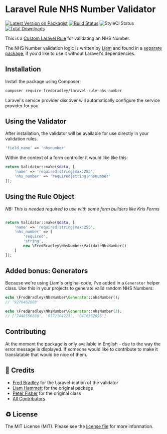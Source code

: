 # Laravel Rule NHS Number Validator

[![Latest Version on Packagist](https://img.shields.io/packagist/v/fredbradley/laravel-rule-nhs-number.svg?style=flat-square)](https://packagist.org/packages/fredbradley/laravel-rule-nhs-number)
[![Build Status](https://img.shields.io/travis/fredbradley/laravel-rule-nhs-number/master.svg?style=flat-square)](https://travis-ci.org/fredbradley/laravel-rule-nhs-number)
![StyleCI Status](https://github.styleci.io/repos/241368220/shield)
[![Total Downloads](https://img.shields.io/packagist/dt/fredbradley/laravel-rule-nhs-number.svg?style=flat-square)](https://packagist.org/packages/fredbradley/laravel-rule-nhs-number)

This is a [Custom Laravel Rule](https://laravel.com/docs/5.8/validation#using-rule-objects) for validating an NHS Number. 

The NHS Number validation logic is written by [Liam](https://github.com/imliam/php-nhs-number) and found in a [separate package](https://github.com/imliam/php-nhs-number), if you'd like to use it without Laravel's dependencies.

 ## Installation
 
 Install the package using Composer:
 
 ```bash
 composer require fredbradley/laravel-rule-nhs-number
 ```
Laravel's service provider discover will automatically configure the service provider for you.

## Using the Validator
After installation, the validator will be available for use directly in your validation rules.
```php
'field_name' => 'nhsnumber'
```

Within the context of a form controller it would like like this:
```php
return Validator::make($data, [
    'name' => 'required|string|max:255',
    'nhs_number' => 'required|string|nhsnumber'
]);
```

## Using the Rule Object
_NB: This is needed required to use with some form builders like Kris Forms_

```php

return Validator::make($data, [
    'name' => 'required|string|max:255',
    'nhs_number' => [
        'required',
        'string',
        new \FredBradley\NhsNumber\ValidateNhsNumber()
    ]
]);
```

## Added bonus: Generators
Because we're using Liam's original code, I've added in a `Generator` helper class. Use this in your projects to generate valid random NHS Numbers:
```php
echo \FredBradley\NhsNumber\Generator::nhsNumber();
// '9278462608'
```
```php
echo \FredBradley\NhsNumber\Generator::nhsNumber(3);
// ['7448556886', '0372104223', '8416367035']

```


## Contributing
At the moment the package is only available in English - due to the way the error message is displayed. If someone would like to contribute to make it translatable that would be nice of them.

## 👷 Credits
- [Fred Bradley](https://github.com/fredbradley) for the Laravel-ication of the validator
- [Liam Hammett](https://github.com/imliam) for the original package
- [Peter Fisher](https://github.com/pfwd/NHSNumber-Validation) for the original class
- [All Contributors](../../contributors)

## ♻️ License

The MIT License (MIT). Please see the [license file](LICENSE.md) for more information.
